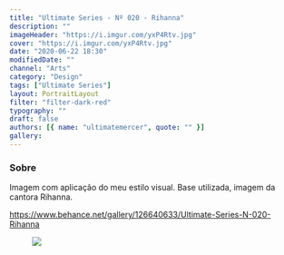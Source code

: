 ```yaml
---
title: "Ultimate Series - Nº 020 - Rihanna"
description: ""
imageHeader: "https://i.imgur.com/yxP4Rtv.jpg"
cover: "https://i.imgur.com/yxP4Rtv.jpg"
date: "2020-06-22 18:30"
modifiedDate: ""
channel: "Arts"
category: "Design"
tags: ["Ultimate Series"]
layout: PortraitLayout
filter: "filter-dark-red"
typography: ""
draft: false
authors: [{ name: "ultimatemercer", quote: "" }]
gallery:
---
```


### Sobre

Imagem com aplicação do meu estilo visual. Base utilizada, imagem da cantora Rihanna.

https://www.behance.net/gallery/126640633/Ultimate-Series-N-020-Rihanna

<figure>
<img src="https://i.imgur.com/yxP4Rtv.jpg" className="max-w-none mx-auto block"/>
</figure>
